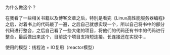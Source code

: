 为什么做这个？

在我看了一些相关书籍以及博客文章之后，特别是看完《Linux高性能服务器编程》之后，对着书上的代码敲了一遍，之后自己就想实现一个，所以自己将书中的部分代码进行整合，之后自己看了一些大佬的项目，将他们的代码还有书中的代码进行整合，最后做出来这个，目前这个项目支持短连接。长连接还在实现中...

使用的模型：线程池 + IO复用（reactor模型）



